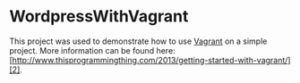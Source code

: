 WordpressWithVagrant
====================

This project was used to demonstrate how to use [Vagrant][1] on a simple project.  More information can be found here: [http://www.thisprogrammingthing.com/2013/getting-started-with-vagrant/][2].


[1]:http://www.vagrantup.com
[2]:http://www.thisprogrammingthing.com/2013/getting-started-with-vagrant/